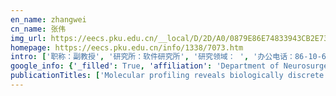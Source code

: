 ```yaml
---
en_name: zhangwei
cn_name: 张伟
img_url: https://eecs.pku.edu.cn/__local/D/2D/A0/0879E86E74833943CB2E732967E_9A3C38CC_BD6.vsb?e=.jpg
homepage: https://eecs.pku.edu.cn/info/1338/7073.htm
intro: ['职称：副教授', '研究所：软件研究所', '研究领域： ', '办公电话：86-10-62759074', '电子邮件：zhangw.sei@pku.edu.cn', '个人主页： ']
google_info: {'_filled': True, 'affiliation': 'Department of Neurosurgery, Beijing Tiantan Hospital, Capital Medical University', 'citedby': 6093, 'citedby5y': 4868, 'cites_per_year': {2009: 21, 2010: 32, 2011: 84, 2012: 160, 2013: 389, 2014: 419, 2015: 563, 2016: 829, 2017: 870, 2018: 998, 2019: 1223, 2020: 365}}
publicationTitles: ['Molecular profiling reveals biologically discrete subsets and pathways of progression in diffuse glioma', 'CGCG clinical practice guidelines for the management of adult diffuse gliomas', 'miR-181d: a predictive glioblastoma biomarker that downregulates MGMT expression', 'miR-181d: a predictive glioblastoma biomarker that downregulates MGMT expression', 'RNA-seq of 272 gliomas revealed a novel, recurrent PTPRZ1-MET fusion transcript in secondary glioblastomas', 'Mitochondrial DNA polymerase γ mutations: an ever expanding molecular and clinical spectrum', 'Molecular classification of gliomas based on whole genome gene expression: a systematic report of 225 samples from the Chinese Glioma Cooperative Group', 'Seizure characteristics and outcomes in 508 Chinese adult patients undergoing primary resection of low-grade gliomas: a clinicopathological study', 'Identification of MMP-9 specific microRNA expression profile as potential targets of anti-invasion therapy in glioblastoma multiforme', 'Correlation of IDH1 mutation with clinicopathologic factors and prognosis in primary glioblastoma: a report of 118 patients from China', 'MicroRNA‐21 expression is regulated by β‐catenin/STAT3 pathway and promotes glioma cell invasion by direct targeting RECK', 'MiR-218 reverses high invasiveness of glioblastoma cells by targeting the oncogenic transcription factor LEF1', 'Comprehensive one-step molecular analyses of mitochondrial genome by massively parallel sequencing', 'Comparative molecular analysis of gastrointestinal adenocarcinomas', 'Plasma IGFBP-2 levels predict clinical outcomes of patients with high-grade gliomas', 'NOTCH3 mutations and clinical features in 33 mainland Chinese families with CADASIL', 'Whole‐genome microRNA expression profiling identifies a 5‐microRNA signature as a prognostic biomarker in Chinese patients with primary glioblastoma multiforme', 'Management and survival rates in patients with glioma in China (2004–2010): a retrospective study from a single-institution', 'Glioblastoma with an oligodendroglioma component: distinct clinical behavior, genetic alterations, and outcome', 'Comprehensive next-generation sequence analyses of the entire mitochondrial genome reveal new insights into the molecular diagnosis of mitochondrial DNA disorders', 'Molecular and clinical characterization of PD-L1 expression at transcriptional level via 976 samples of brain glioma', 'IDH mutation and MGMT promoter methylation in glioblastoma: results of a prospective registry', 'A glioma classification scheme based on coexpression modules of EGFR and PDGFRA', 'Temporal responses of soil microorganisms to substrate addition as indicated by amino sugar differentiation', 'The putative tumor suppressor miR-524–5p directly targets Jagged-1 and Hes-1 in glioma', 'Upregulation of miR-196b confers a poor prognosis in glioblastoma patients via inducing a proliferative phenotype', 'The culture of isolated microspores of ornamental kale (Brassica oleracea var. acephala) and the importance of genotype to embryo regeneration', 'Genome-wide DNA methylation profiling identifies ALDH1A3 promoter methylation as a prognostic predictor in G-CIMP− primary glioblastoma', 'Prognostic factors influencing clinical outcomes of glioblastoma multiforme', 'Application of next generation sequencing to molecular diagnosis of inherited diseases', 'ATRX mRNA expression combined with IDH1/2 mutational status and Ki-67 expression refines the molecular classification of astrocytic tumors: evidence from the whole …', 'Residual hepatocellular carcinoma after oxaliplatin treatment has increased metastatic potential in a nude mouse model and is attenuated by Songyou Yin', 'New effective interactions, new symmetry and new states in atomic nuclei', 'Magnetic resonance imaging changes of thigh muscles in myopathy with antibodies to signal recognition particle', 'MicroRNA expression patterns in the malignant progression of gliomas and a 5-microRNA signature for prognosis', 'Classification based on mutations of TERT promoter and IDH characterizes subtypes in grade II/III gliomas', 'Correlation of IDH1/2 mutation with clinicopathologic factors and prognosis in anaplastic gliomas: a report of 203 patients from China', 'miR-31 functions as an oncogene in cervical cancer', 'Prognostic value of a nine‐gene signature in glioma patients based on mRNA expression profiling', 'Oncogene addiction in gliomas: implications for molecular targeted therapy', 'A novel heterozygous deletion–insertion mutation (2695–2712 del/GTTTGT ins) in exon 18 of the filamin C gene causes filaminopathy in a large Chinese family', 'Comparison of F-12 aramid fiber with domestic armid fiber III on surface feature', 'Loss of ATRX, associated with DNA methylation pattern of chromosome end, impacted biological behaviors of astrocytic tumors', 'Identification of a 6-cytokine prognostic signature in patients with primary glioblastoma harboring M2 microglia/macrophage phenotype relevance', 'Laparoscopic-assisted vaginal hysterectomy vs abdominal hysterectomy for benign disease: a meta-analysis of randomized controlled trials', 'Transcriptional regulation of cell cycle genes in response to abiotic stresses correlates with dynamic changes in histone modifications in maize', 'Myopathy with anti-signal recognition particle antibodies: clinical and histopathological features in Chinese patients', 'Effects of quercetin on proliferation, apoptosis, adhesion and migration, and invasion of HeLa cells.', 'Progression and variation of fatty infiltration of the thigh muscles in Duchenne muscular dystrophy, a muscle magnetic resonance imaging study', 'Dux4 induces cell cycle arrest at G1 phase through upregulation of p21 expression', 'Clinical and molecular genetic factors affecting postoperative seizure control of 183 Chinese adult patients with low‐grade gliomas', 'Single MYB-type transcription factor AtCAPRICE: a new efficient tool to engineer the production of anthocyanin in tobacco', 'Mutational landscape of secondary glioblastoma guides MET-targeted trial in brain tumor', 'Inhibition of STAT3 reverses alkylator resistance through modulation of the AKT and β-catenin signaling pathways', 'The genetic spectrum and the evaluation of CADASIL screening scale in Chinese patients with NOTCH3 mutations', 'Atypical microorganisms in expressed prostatic secretion from patients with chronic prostatitis/chronic pelvic pain syndrome: microbiological results from a case-control study', 'Phenotypic patterns of MELAS/LS overlap syndrome associated with m. 13513G> A mutation, and neuropathological findings in one autopsy case', 'Dysregulated microRNAs involved in the progression of cervical neoplasm', 'Multidimensional analysis of gene expression reveals TGFB1I1-induced EMT contributes to malignant progression of astrocytomas', 'BMP4, a strong better prognosis predictor, has a subtype preference and cell development association in gliomas', 'Antiangiogenic therapy with bevacizumab in recurrent malignant gliomas: analysis of the response and core pathway aberrations', 'Long noncoding RNA NEAT1 (nuclear paraspeckle assembly transcript 1) is critical for phenotypic switching of vascular smooth muscle cells', 'Molecular and clinical characterization of TIM-3 in glioma through 1,024 samples', 'Isocitrate dehydrogenase 1 (IDH1) mutation-specific microRNA signature predicts favorable prognosis in glioblastoma patients with IDH1 wild type', 'Clinical and GAA gene mutation analysis in mainland Chinese patients with late-onset Pompe disease: identifying c. 2238G> C as the most common mutation', 'Clinical correlation of MGMT protein expression and promoter methylation in Chinese glioblastoma patients', 'A gated FM-UWB system with data-driven front-end power control', 'Analysis for complete genomic sequence of HLA‐B and HLA‐C alleles in the Chinese Han population', 'ATRX, IDH1-R132H and Ki-67 immunohistochemistry as a classification scheme for astrocytic tumors', 'Significance of miR-196b in tumor-related epilepsy of patients with gliomas', 'Two-stage ELM for phishing Web pages detection using hybrid features', 'Mutational spectrum of Chinese LGMD patients by targeted next-generation sequencing', 'Identification of high risk anaplastic gliomas by a diagnostic and prognostic signature derived from mRNA expression profiling', 'Mutations in mitochondrially encoded complex I enzyme as the second common cause in a cohort of Chinese patients with mitochondrial myopathy, encephalopathy, lactic acidosis …', 'Gene expression profiling reveals Ki-67 associated proliferation signature in human glioblastoma', 'The dysregulation of tRNAs and tRNA derivatives in cancer', 'MicroRNA-608 acts as a prognostic marker and inhibits the cell proliferation in hepatocellular carcinoma by macrophage migration inhibitory factor', 'Dynamics of fertilizer-derived organic nitrogen fractions in an arable soil during a growing season', 'Overexpression of Petunia SOC1-like Gene FBP21 in Tobacco Promotes Flowering Without Decreasing Flower or Fruit Quantity', 'Expanded molecular features of carnitine acyl-carnitine translocase (CACT) deficiency by comprehensive molecular analysis', 'Neurocutaneous melanosis in an adult patient with diffuse leptomeningeal melanosis and a rapidly deteriorating course: case report and review of the literature', '“Target” and “Sandwich” signs in thigh muscles have high diagnostic values for collagen VI-related myopathies', 'Inhibitory effect of super‐hydrophobicity on silver release and antibacterial properties of super‐hydrophobic Ag/TiO2 nanotubes', 'Lamivudine/telbivudine-associated neuromyopathy: neurogenic damage, mitochondrial dysfunction and mitochondrial DNA depletion', 'Correlation of preoperative seizures with clinicopathological factors and prognosis in anaplastic gliomas: a report of 198 patients from China', 'ALDH1A3: a marker of mesenchymal phenotype in gliomas associated with cell invasion', 'SOCS3 promoter hypermethylation is a favorable prognosticator and a novel indicator for G-CIMP-positive GBM patients', 'Whole‐genome mRNA expression profiling identifies functional and prognostic signatures in patients with mesenchymal glioblastoma multiforme', 'Mutational spectrum and clinical features in 35 unrelated mainland Chinese patients with GNE myopathy', 'HDAC9 gene is associated with stroke risk in a Chinese population', 'Identifying Ki-67 specific miRNA–mRNA interactions in malignant astrocytomas', 'Prognostic and predictive value of p53 in low MGMT expressing glioblastoma treated with surgery, radiation and adjuvant temozolomide chemotherapy', 'Wilms’ tumor 1-associating protein promotes renal cell carcinoma proliferation by regulating CDK2 mRNA stability', 'IL-3 and CTLA4 gene polymorphisms may influence the tacrolimus dose requirement in Chinese kidney transplant recipients', 'Hypoxia upregulates HIG2 expression and contributes to bevacizumab resistance in glioblastoma', 'Clinicopathological factors predictive of postoperative seizures in patients with gliomas', 'Localized and sustained delivery of erythropoietin from PLGA microspheres promotes functional recovery and nerve regeneration in peripheral nerve injury', 'Genotyping of human neutrophil antigens by polymerase chain reaction sequence-based typing', 'Progress on molecular biomarkers and classification of malignant gliomas', 'Tubular aggregates in paralysis periodica paramyotonica with T704M mutation of SCN4A', 'HLA‐A,‐B and‐DRB 1 allele and haplotype frequencies of 8333 Chinese Han from the Zhejiang province, China', 'Low c-Met expression levels are prognostic for and predict the benefits of temozolomide chemotherapy in malignant gliomas', 'Severe sensory neuropathy in patients with adult-onset multiple acyl-CoA dehydrogenase deficiency', 'Distribution of MICB diversity in the Zhejiang Han population: PCR sequence-based typing for exons 2–6 and identification of five novel MICB alleles', 'A cohort study of han chinese MFN2-related Charcot–Marie–Tooth 2A', 'Hereditary transthyretin amyloidosis in eight Chinese families', 'Isocitrate dehydrogenase 1 gene mutation is associated with prognosis in clinical low-grade gliomas', 'Clinical and brain magnetic resonance imaging features in a cohort of Chinese patients with Kearns-Sayre syndrome', 'POLG mutation in a patient with cataracts, early-onset distal muscle weakness and atrophy, ovarian dysgenesis and 3-methylglutaconic aciduria', 'Both hypokalaemic and normokalaemic periodic paralysis in different members of a single family with novel R1129Q mutation in SCN4A gene', 'Clincial and pathological study of distal motor neuropathy with N88S mutation in BSCL2', 'Influence of carbon–matrix structure on antiablative performances of C/C composites', 'Interleukin‑17A and heparanase promote angiogenesis and cell proliferation and invasion in cervical cancer', 'Heterogeneous characteristics of MRI changes of thigh muscles in patients with dysferlinopathy', 'Overexpression of ribosomal RNA in the development of human cervical cancer is associated with rDNA promoter hypomethylation', 'The key role of astrocyte elevated gene-1 in CCR6-induced EMT in cervical cancer', 'Isolated angiitis of the central nervous system with tumor-like lesion, mimicking brain malignant glioma: a case report and review of the literature', 'Clinical and genetic features of Chinese X-linked Charcot-Marie-Tooth type 1 disease', 'Muscle MRI in neutral lipid storage disease with myopathy carrying mutation c. 187+ 1G> A', 'BCL 2 A 1 is a Potential Biomarker for Postoperative Seizure Control in Patients with Low‐grade Gliomas', 'Analysis of the complete cDNA sequences of HLA‐DRB1 alleles with group‐specific amplification primers in the Chinese Han population', 'Combination of common and novel rare NUDT15 variants improves predictive sensitivity of thiopurine-induced leukopenia in children with acute lymphoblastic leukemia', 'A novel prognostic six‐CpG signature in glioblastomas', 'Stratification according to recursive partitioning analysis predicts outcome in newly diagnosed glioblastomas', 'Deficiency of very large G-protein-coupled receptor-1 is a risk factor of tumor-related epilepsy: a whole transcriptome sequencing analysis', 'Non‐antiplatelet effect of clopidogrel: improving endothelial function in Chinese healthy subjects with different CYP2C19 genotype', 'Olfactory schwannoma: a report of two cases and literature review.', 'Chronic progressive external ophthalmoplegia coexistent with motor neuron disease in a patient with a novel large-scale mitochondrial DNA deletion.', 'FGFR3, as a receptor tyrosine kinase, is associated with differentiated biological functions and improved survival of glioma patients', 'Dysferlin gene mutation spectrum in a large cohort of Chinese patients with dysferlinopathy', 'The trefoil with single fruit sign in muscle magnetic resonance imaging is highly specific for dystrophinopathies', 'Clinical and muscle imaging findings in 14 mainland chinese patients with oculopharyngodistal myopathy', 'Epigenetic silencing of KAZALD1 confers a better prognosis and is associated with malignant transformation/progression in glioma', '1. Beijing Neurosurgical Institute; 2. Glioma Center, Beijing Tiantan Hospital, Capital University of Medical Sciences, Beijing 100050, China', 'Muscle magnetic resonance imaging for the differentiation of multiple acyl-CoA dehydrogenase deficiency and immune-mediated necrotizing myopathy', 'Compound heterozygote mutation of C12orf65 causes distal motor neuropathy and optic atrophy', 'Transcriptional profiling revealed the anti-proliferative effect of MFN2 deficiency and identified risk factors in lung adenocarcinoma', 'HLA‐A locus allelic dropout in S anger sequence‐based typing due to the single nucleotide polymorphism of exon 1', 'The KCNH2 Genetic Polymorphism (1956, C> T) is a Novel Biomarker that is Associated with CCB and α, β-ADR Blocker Response in EH Patients in China', 'Hybrid algorithm for solving complex constrained optimization problems based on PSO and ABC', 'Asian patients with limb girdle muscular dystrophy 2I (LGMD2I)', 'The distributions of HLA‐A, HLA‐B, HLA‐C, HLA‐DRB1 and HLA‐DQB1 allele and haplotype at high‐resolution level in Zhejiang Han population of China', 'Integrative analysis of novel hypomethylation and gene expression signatures in glioblastomas', 'Phosphohistone H3 (pHH3) is a prognostic and epithelial to mesenchymal transition marker in diffuse gliomas', 'Expression of REST4 in human gliomas in vivo and influence of pioglitazone on REST in vitro', 'INF2 mutations associated with dominant inherited intermediate Charcot-Marie-Tooth neuropathy with focal segmental glomerulosclerosis in two Chinese patients.', 'HLA‐A, HLA‐B, HLA‐DRB 1 allele and haplotype frequencies in 6384 umbilical cord blood units and transplantation matching and engraftment statistics in the Zhejiang cord blood …', 'Analysis and comparison of nutritional quality between wild and cultured Portunus trituberculatus.', 'Rheumatoid leptomeningitis: a case report and literature review', 'ALDH1A3 induces mesenchymal differentiation and serves as a predictor for survival in glioblastoma', 'Childhood autoimmune necrotizing myopathy with anti‐signal recognition particle antibodies', 'A novel HLA-C allele, HLA-C* 08: 128, was identified in a leukemia patient by polymerase chain reaction sequence-based typing.', 'Co-expression of mitosis-regulating genes contributes to malignant progression and prognosis in oligodendrogliomas', 'Comparison of the KIR3DS1/Bw4 distribution in Chinese healthy and acute myeloid leukemia individuals', 'Identification of two novel alleles HLA‐A*11:133 and A*11:02:05 by polymerase chain reaction sequence‐based typing', 'Identification of the novel HLA-B* 15: 257 allele by polymerase chain reaction sequence-based typing in a Chinese individual.', 'Activities of Akt pathway and their correlation with pathological changes in myotonic dystrophy', 'The overlap of corticobasal degeneration and Alzheimer changes: an autopsy case', "College of Stomotology, Fourth Military Medical University, Xi'an 710032, China; Cloning, expression and purification of L type calcium channel α1D subunit specific gene of …", 'The establishment of PCR-SSP method for killer cell immunoglobulin-like receptor gene family and its application', 'Clinical and genetic spectrum of sarcoglycanopathies in a large cohort of Chinese patients', 'Drug-induced hyperglycaemia and diabetes: pharmacogenomics perspectives', 'Radiation combined with temozolomide contraindicated for young adults diagnosed with anaplastic glioma', 'The clinical and muscular pathological features of statin-induced myopathy', 'Identification of a novel HLA‐C*04:144 allele by polymerase chain reaction sequence‐based typing', 'Reduction expression of thrombomodulin and endothelial cell nitric oxide synthase in dermatomyositis', 'Novel TTN mutations and muscle imaging characteristics in congenital titinopathy', 'Characterization of the novel HLA-C* 03: 372 allele by next-generation sequencing.', "A Functional 5'-UTR polymorphism of MYC contributes to nasopharyngeal carcinoma susceptibility and chemoradiotherapy induced toxicities", 'Novel mutations in HINT1 gene cause autosomal recessive axonal neuropathy with neuromyotonia in two cases of sensorimotor neuropathy and one case of motor neuropathy', 'Muscle magnetic resonance imaging in patients with various clinical subtypes of LMNA-related muscular dystrophy', 'Pleiotropic functions of miR107 in cancer networks', 'Identification of the novel HLA-B* 27: 147 allele by polymerase chain reaction sequence-based typing.', 'Clinical and pathological variation of Charcot-Marie-Tooth 1A in a large Chinese cohort', 'Design, synthesis and biological evaluation of c-Met kinase inhibitors bearing 2-oxo-1, 2-dihydroquinoline scaffold', 'HLA‐B allele dropout in PCR sequence‐specific oligonucleotide probe typing due to intronic polymorphism in the novel B* 58: 01: 01: 02 allele', 'Identification of the novel HLA-B* 52: 42 allele by polymerase chain reaction sequence-based typing in a Chinese bone marrow donor.', 'A novel HLA‐A*02 allele, A*02:543 was identified by polymerase chain reaction sequence‐based typing in a Chinese cord blood donor', 'A novel HLA-B* 15 allele, HLA-B* 15: 326, was identified in a Chinese bone marrow donor.', 'Percutaneous anterior column fixation for acetabulum fractures, does it have to be difficult?—the new axial pedicle view of the anterior column for percutaneous fixation', 'Establishment of a polymerase chain reaction sequencing based typing method for HLA-DPB1 exons 2 and 3 and investigation of their polymorphisms', 'A novel allele HLA‐DRB1*11:119 was identified by polymerase chain reaction sequence‐based typing in a Chinese individual', 'Identification of the novel HLA-C* 04: 286 allele by next-generation sequencing in a Chinese cord blood donor.', 'Identification of the novel HLA-B* 40: 357 allele by polymerase chain reaction sequence-based typing.', 'Characterization of the novel HLA-C* 08: 154 allele by sequencing-based typing.', 'Intensive glucose control reduces the risk effect of TRIB3, SMARCD3, and ATF6 genetic variation on diabetic vascular complications', 'Characterization of three new HLA Class I Alleles in Chinese individuals, HLA‐B* 46: 68,‐B* 46: 71,‐B* 46: 72', 'AARS2 Compound Heterozygous Variants in a Case of Adult-Onset Leukoencephalopathy With Axonal Spheroids and Pigmented Glia', 'HADHB mutations cause infantile-onset axonal Charcot-Marie-Tooth disease: A report of two cases', 'Diagnostic performance of low-radiation-dose and low-contrast-dose (double low-dose) coronary CT angiography for coronary artery stenosis', 'Adult-onset demyelinating neuropathy associated with FBLN5 gene mutation', 'Identification of the novel HLA-B* 13: 83 allele by polymerase chain reaction sequence-based typing in a Chinese cord blood donor.', 'Genomic full‐length sequence of a novel HLA‐A* 11: 01: 01: 02 allele was identified in a Chinese bone marrow donor', 'Heterogeneity of axonal pathology in Chinese patients with giant axonal neuropathy', 'Identification of a novel HLA‐B*35:227 allele by polymerase chain reaction sequence‐based typing in a Chinese bone marrow donor', 'Genomic full-length sequence of a novel HLA-B* 39: 01: 01: 03 allele was identified in a Chinese individual.', 'A novel HLA allele, HLA-B* 40: 227, was identified by polymerase chain reaction sequence-based typing in a Chinese individual.', 'Sequence-based HLA high-resolution typing of a bone marrow donor/recipient pair reveals the novel HLA allele HLA-C* 07: 208.', 'Identification of a novel HLA-C* 01: 61 allele by polymerase chain reaction sequence-based typing in a Chinese leukemia patient.', 'Identification of a novel HLA-DQB1* 03: 03: 04 allele by polymerase chain reaction sequence-based typing in a Chinese leukemia patient.', 'Phenotypic and genotypic studies in 6 Chinese Han families with oculopharyngeal muscular dystrophy', 'Stydy on epoxy resin adhesive modified by nano-SiO_2 [J]', 'Single-nucleotide polymorphism-gene intermixed networking reveals co-linkers connected to multiple gene expression phenotypes', 'Polymorphism of killer cell immunoglobulin-like receptor 2DL3 gene in Zhejiang Han population', 'Description of two new HLA alleles: HLA-A* 30: 118 and HLA-C* 03: 02: 17.', 'Sural nerve pathology in TFG‐associated motor neuron disease with sensory neuropathy', 'Recessive mutations in proximal I-band of TTN gene cause severe congenital multi-minicore disease without cardiac involvement', 'Characterization of the novel HLA-B* 46: 01: 23 allele in a Chinese bone marrow donor.', 'Characterization of the novel HLA-B* 51: 228 allele in a Chinese individual.', 'Identification of the novel HLA-A* 31: 124 allele by sequence-based typing in a Chinese cord blood donor.', 'The novel HLA-A* 02: 625 allele was identified in a Chinese bone marrow donor.', 'Associations of killer cell immunoglobulin-like receptors with acute myeloid leukemia in Chinese populations', 'Progress of pharmacogenomic research related to minerals and trace elements', 'Expression of membrane attack complex in common idiopathic inflammatory myopathy', 'Discrimination of alleles in HLA-C* 04: 01: 01G groups', 'Effect of miR-219-5p on malignant phenotype of glioblastoma cells', 'Analysis of allele frequencies of HLA-DRB1* 12: 01: 01G and HLA-DRB1* 14: 01: 01G groups', 'Discrimination of alleles in HLA-C* 07: 01: 01G and HLA-C* 07: 02: 01G groups through detection sequences in exons 1 to 7 of HLA-C locus by using polymerase chain reaction …', 'The Effect of EP Modified by Nano-SiO_2 on the Mechanical Property of Matrix and Interfacial Property between Para-aramid Fiber and EP', 'Establishment of allele specific primer polymerase chain reaction sequence-based typing and investigation of the polymorphism in exon 3 of HLA-DRB1', 'Identification and sequence analysis of a novel HLA-B* 5614 allele', 'MRI features of cerebral autosomal dominant arteriopathy with subcortical infarcts and leukoencephalopathy (CADASIL) in 5 Chinese families [J]', 'The novel HLA-A* 02: 787 allele was identified by polymerase chain reaction sequence-based typing.', 'Identification of the Novel HLA-A* 02 allele, HLA-A* 02: 725.', 'Characterization of the novel HLA-C* 01: 154 allele by polymerase chain reaction sequencing-based typing.', 'Neutral lipid storage disease with myopathy in China: a large multicentric cohort study', 'A novel mutation in PRPS1 causes X‐linked Charcot‐Marie‐Tooth disease‐5', 'Regulatory Network and Prognostic Effect Investigation of PIP4K2A in Leukemia and Solid Cancers', 'The influence of telmisartan on metformin pharmacokinetics and pharmacodynamics', 'Novel mutations in HINT1 gene cause autosomal recessive axonal neuropathy with neuromyotonia in Chinese patients.', 'Association of N6AMT1 rs2254638 polymorphism with clopidogrel response in Chinese patients with coronary artery disease', 'Predicting the likelihood of postoperative seizure status based on mRNA sequencing in low-grade gliomas', 'Analysis of muscular pathological features in different types of connective tissue diseases', 'Author’s Reply: Comments on “Vitamin Pharmacogenomics: New Insight into Individual Differences in Diseases and Drug Responses”', 'Author Correction: Genetic polymorphisms of lncRNA-p53 regulatory network genes are associated with concurrent chemoradiotherapy toxicities and efficacy in nasopharyngeal …', 'Clinical features of autosomal recessive Charcot-Marie-Tooth disease 2K', 'An effective mobile malware detection framework for android security', 'A novel allele, HLA-A* 33: 97 was identified in a Chinese bone marrow donor.', 'Relation between the TRIB3 Gln84Arg genetic variation and vascular complications in type 2 diabetes: an analysis of a 2× 2 factorial randomised controlled trial', 'Magnetic resonance imaging of dystrophinopathy that mimics adductor enthesopathy', 'Clinical phenotypes and pathological features in myopathies with tubular aggregates', 'Clinical features of mitochondrial encephalomyopathy, lactic acidosis and stroke-like episodes: an analysis of 190 cases', 'History of diagnosis on idiopathic inflammatory myopathy', 'Analysis on clinical features of necrotizing autoimmune myopathy', 'SLCO1B1 variants and enalapril-induced cough: a pharmacogenetics study in China', 'Effects of methylated CpG islands in promoter region on the expression of KIR3DL1 protein', 'α-Galactosidase A gene mutation induced autophagic dysfunction and its mechanism', 'Relationship between eNOS 894G> T polymorphism and the antihypertensive efficiency of two dihydropyridine calcium channel blocker drugs, azelnidipine and nitrendipine, in …', 'Intracranial benign fibrous histiocytoma mimicking parasagittal meningioma: report of two cases and review of literature', 'REVISED MANUSCRIPT', 'Development of a method for the separation of HLA-A,-B and-C haploid using biotinylated probe and streptavidin magnetic beads', 'Corrigendum to “Dux4 induces cell cycle arrest at G1 phase through up regulation of p21 expression”[Biochem. Biophys. Res. Commun. 446 (2014) 235–240]', 'Muscle magnetic resonance imaging changes and relationship with clinical symptoms in patients with dysferlinopathy', 'Clinical, myopathological and genetic features in five female manifesting carriers of Duchenne muscular dystrophy', 'Clinical study of respiratory function in patients with late-onset glycogen storage disease typeⅡ', 'Clinical and muscular pathological features with chronic graft-versus-host disease-related polymyositis: one case report', 'Effect of nm-SiO2 on the Matrix and Aramid Fiber/Epoxy Composite Applied to the Repair and Reinforcement of Oil and Gas Pipelines', 'Probability of high resolution full match for human leukocyte antigen loci in unrelated donors and recipients with low resolution match', 'Quantitative chimerism analysis of regulatory T cell subsets based on immunomagnetic sorting', 'Sequence analysis of a novel HLA-B* 9534 allele and establishment of group specific primers polymerase chain reaction method', 'Analysis full cDNA sequence of HLA-DRB1 with PCR specific group primers: P248', '65-P: Sequencing full length HLA-A gene in the Chinese Han population', 'Sequence analysis of a novel HLA-A 3113 allele', 'Sequences analysis for a novel HLA-B allele: HLA-B~* 4608', 'Sequence analysis of a novel HLA-A* 3308 allele', 'Sequence analysis of a novel HLA-DRB1 allele, DRB1* 1212', 'Pathological characteristics of juvenile dermatomyositis, six cases reported', 'Sequences analysis for a novel HLA-B allele: HLA-B~* 4608']
---
```

